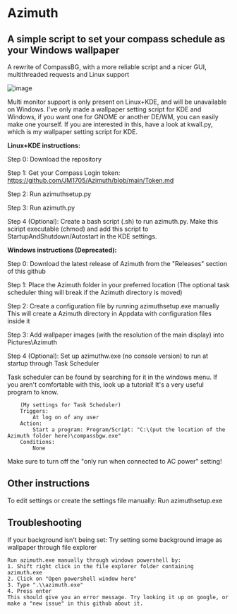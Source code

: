 # Azimuth
## A simple script to set your compass schedule as your Windows wallpaper
A rewrite of CompassBG, with a more reliable script and a nicer GUI, multithreaded requests and Linux support

![image](https://user-images.githubusercontent.com/73152770/228744545-03d33a4e-afdd-498a-83c4-9cd9bf1ed2eb.png)

Multi monitor support is only present on Linux+KDE, and will be unavailable on Windows.
I've only made a wallpaper setting script for KDE and Windows, if you want one for GNOME or another DE/WM, you can easily make one yourself. 
If you are interested in this, have a look at kwall.py, which is my wallpaper setting script for KDE. 

**Linux+KDE instructions:**

Step 0: 
	Download the repository

Step 1:
	Get your Compass Login token: https://github.com/JM1705/Azimuth/blob/main/Token.md

Step 2:
	Run azimuthsetup.py

Step 3:
	Run azimuth.py

Step 4 (Optional):
	Create a bash script (.sh) to run azimuth.py. Make this sciript executable (chmod) and add this script to StartupAndShutdown/Autostart in the KDE settings.

**Windows instructions (Deprecated):**

Step 0:
 Download the latest release of Azimuth from the "Releases" section of this github

Step 1:
	Place the Azimuth folder in your preferred location
	(The optional task scheduler thing will break if the Azimuth directory is moved)

Step 2:
	Create a configuration file by running azimuthsetup.exe manually
	This will create a Azimuth directory in Appdata with configuration files inside it

Step 3:
 Add wallpaper images (with the resolution of the main display) into Pictures\Azimuth

Step 4 (Optional):
	Set up azimuthw.exe (no console version) to run at startup through Task Scheduler
  
  Task scheduler can be found by searching for it in the windows menu. If you aren't comfortable with this, look up a tutorial! It's a very useful program to know.
		
		(My settings for Task Scheduler)
		Triggers:
			At log on of any user
		Action: 
			Start a program: Program/Script: "C:\(put the location of the Azimuth folder here)\compassbgw.exe"
		Conditions:
			None
  
  Make sure to turn off the "only run when connected to AC power" setting!

## Other instructions

To edit settings or create the settings file manually:
	Run azimuthsetup.exe

## Troubleshooting

If your background isn't being set:
	Try setting some background image as wallpaper through file explorer
	
	Run azimuth.exe manually through windows powershell by:
	1. Shift right click in the file explorer folder containing azimuth.exe
	2. Click on "Open powershell window here"
	3. Type ".\\azimuth.exe"
	4. Press enter
	This should give you an error message. Try looking it up on google, or make a "new issue" in this github about it.
